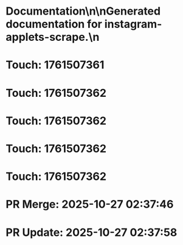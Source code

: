 # Documentation\n\nGenerated documentation for instagram-applets-scrape.\n

# Touch: 1761507361

# Touch: 1761507362

# Touch: 1761507362

# Touch: 1761507362

# Touch: 1761507362

# PR Merge: 2025-10-27 02:37:46

# PR Update: 2025-10-27 02:37:58
